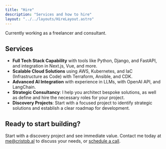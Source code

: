 ```yaml
---
title: "Hire"
description: "Services and how to hire"
layout: "../../layouts/HireLayout.astro"
---
```


Currently working as a freelancer and consultant.

## Services

* **Full Tech Stack Capability** with tools like Python, Django, and FastAPI, and integration in Next.js, Vue, and more.
* **Scalable Cloud Solutions** using AWS, Kubernetes, and IaC (Infrastructure as Code) with Terraform, Ansible, and CDK.
* **Advanced AI Integration** with experience in LLMs, with OpenAI API, and LangChain.
* **Strategic Consultancy**: I help you architect bespoke solutions, as well as define and hire the necessary roles for your project.
* **Discovery Projects**: Start with a focused project to identify strategic solutions and establish a clear roadmap for development.

## Ready to start building?

Start with a discovery project and see immediate value. Contact me today at [me@cristob.al](mailto:me@cristob.al) to discuss your needs, or [schedule a call](https://calendly.com/ccarnerolinan/30min).
